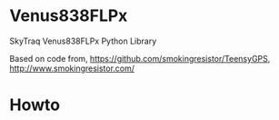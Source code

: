 # Venus838FLPx
SkyTraq Venus838FLPx Python Library

Based on code from, https://github.com/smokingresistor/TeensyGPS, http://www.smokingresistor.com/

# Howto

